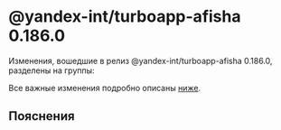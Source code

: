 # @yandex-int/turboapp-afisha 0.186.0

<!-- ЧЕЛОВЕЧЕСКОЕ ВСТУПЛЕНИЕ -->

Изменения, вошедшие в релиз @yandex-int/turboapp-afisha 0.186.0, разделены на группы:

Все важные изменения подробно описаны [ниже](#Пояснения).

## Пояснения

